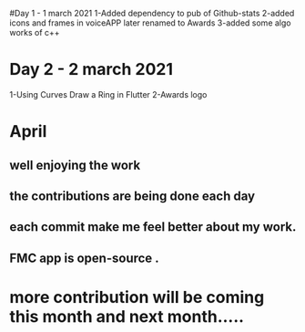 #Day 1 - 1 march 2021
1-Added dependency to pub of Github-stats 
2-added icons and frames in voiceAPP later renamed to Awards
3-added some algo works of c++

# Day 2 - 2 march 2021
1-Using Curves Draw a Ring in Flutter
2-Awards logo

# April
## well enjoying the work
## the contributions are being done each day
## each commit make me feel better about my work.

## FMC app is open-source .
#  more contribution will be coming this month and next month.....